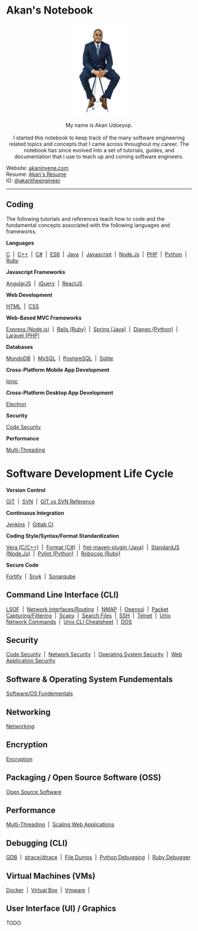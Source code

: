 
# Akan's Notebook

<p align="center">

  <img src="assets/akan.png" alt="drawing" height="250"/>

</p>

<p align="center">
  My name is Akan Udoeyop.
  <br/><br/>I started this notebook to keep track of the many software engineering related topics and concepts that I came across throughout my career. The notebook has since evolved into a set of tutorials, guides, and documentation that I use to teach up and coming software engineers.

</p>

Website: [akaninyene.com](http://akaninyene.com)<br/>
Resume: [Akan's Resume](https://akaninyene.com/#/resume)<br/>
IG: [@akantheengineer](https://www.instagram.com/akantheengineer)

-----

## Coding

The following tutorials and references teach how to code and the fundamental concepts associated with the following languages and frameworks.

**Languages**

[C](modules/coding/languages/c) &nbsp;|&nbsp;
[C++](modules/coding/languages/c++) &nbsp;|&nbsp;
[C#](modules/coding/languages/c#) &nbsp;|&nbsp;
[ES6](modules/coding/languages/es6) &nbsp;|&nbsp;
[Java](modules/coding/languages/java) &nbsp;|&nbsp;
[Javascript](modules/coding/languages/javascript) &nbsp;|&nbsp;
[Node.Js](modules/coding/languages/nodejs) &nbsp;|&nbsp;
[PHP](modules/coding/languages/php) &nbsp;|&nbsp;
[Python](modules/coding/languages/python) &nbsp;|&nbsp;
[Ruby](modules/coding/languages/ruby)


**Javascript Frameworks**

[AngularJS](modules/coding/languages/angularjs) &nbsp;|&nbsp;
[jQuery](modules/coding/languages/jquery) &nbsp;|&nbsp;
[ReactJS](modules/coding/languages/reactjs)

**Web Development**

[HTML](modules/coding/languages/html) &nbsp;|&nbsp;
[CSS](modules/coding/languages/css)

**Web-Based MVC Frameworks**

[Express (Node.js)](modules/coding/web-application/express) &nbsp;|&nbsp;
[Rails (Ruby)](modules/coding/web-application/rails) &nbsp;|&nbsp;
[Spring (Java)](modules/coding/web-application/spring) &nbsp;|&nbsp;
[Django (Python)](modules/coding/web-application/django) &nbsp;|&nbsp;
[Laravel (PHP)](modules/coding/web-application/laravel)

**Databases**

[MondoDB](modules/databases/mongodb.md) &nbsp;|&nbsp;
[MySQL](modules/databases/mysql.md) &nbsp;|&nbsp;
[PostgreSQL](modules/databases/postgres.md) &nbsp;|&nbsp;
[Sqlite](modules/databases/sqlite.md)

**Cross-Platform Mobile App Development**

[Ionic](modules/coding/languages/ionic)

**Cross-Platform Desktop App Development**

[Electron](modules/coding/languages/electron)

**Security**

[Code Security](modules/security/code)

**Performance**

[Multi-Threading](modules/performance)

# Software Development Life Cycle

**Version Control**

[GIT](modules/version-control/git.md) &nbsp;|&nbsp;
[SVN](modules/version-control/svn.md) &nbsp;|&nbsp;
[GIT vs SVN Reference](modules/version-control/svn.md)

**Continuous Integration**

[Jenkins](modules/continuous-integration/jenkins.md) &nbsp;|&nbsp;
[Gitlab CI](modules/continuous-integration/gitlab-ci.md)

**Coding Style/Syntax/Format Standardization**

[Vera (C/C++)](modules/coding/coding_standards/c-c++/vera.md) &nbsp;|&nbsp;
[Format (C#)](modules/coding/coding_standards/c#/format.md) &nbsp;|&nbsp;
[fmt-maven-plugin (Java)](modules/coding/coding_standards/java/fmt-maven-plugin.md) &nbsp;|&nbsp;
[StandardJS (Node.Js)](modules/coding/coding_standards/nodejs/standardjs.md) &nbsp;|&nbsp;
[Pylint (Python)](modules/coding/coding_standards/python/pylint.md) &nbsp;|&nbsp;
[Robocop (Ruby)](modules/coding/coding_standards/ruby/robocop.md)

**Secure Code**

[Fortify](modules/coding/coding_standards/security/fortify.md) &nbsp;|&nbsp;
[Snyk](modules/coding/coding_standards/security/snyk.md) &nbsp;|&nbsp;
[Sonarqube](modules/coding/coding_standards/security/sonarqube.md)

## Command Line Interface (CLI)

[LSOF](modules/cli/lsof.md) &nbsp;|&nbsp;
[Network Interfaces/Routing](modules/cli/nmap.md) &nbsp;|&nbsp;
[NMAP](modules/cli/nmap.md) &nbsp;|&nbsp;
[Openssl](modules/cli/openssl.md) &nbsp;|&nbsp;
[Packet Capturing/Filtering](modules/cli/packet_capture_filtering.md) &nbsp;|&nbsp;
[Scapy](modules/cli/scapy.md) &nbsp;|&nbsp;
[Search Files](modules/cli/search_files.md) &nbsp;|&nbsp;
[SSH](modules/cli/ssh.md) &nbsp;|&nbsp;
[Telnet](modules/cli/telnet.md) &nbsp;|&nbsp;
[Unix Network Commands](modules/cli/unix_network_commands.md) &nbsp;|&nbsp;
[Unix CLI Cheatsheet](modules/cli/unix_cli_cheatsheet.md) &nbsp;|&nbsp;
[DOS](modules/cli/dos_cheatcheet.md)

## Security

[Code Security](modules/security/code) &nbsp;|&nbsp;
[Network Security](modules/security/network) &nbsp;|&nbsp;
[Operating System Security](modules/security/operating-system) &nbsp;|&nbsp;
[Web Application Security](modules/security/code)

## Software & Operating System Fundementals

[Software/OS Fundementals](modules/fundementals)

## Networking

[Networking](modules/networking)

## Encryption

[Encryption](modules/encryption)


## Packaging / Open Source Software (OSS)

[Open Source Software](modules/open-source-software)

## Performance

[Multi-Threading](modules/performance) &nbsp;|&nbsp;
[Scaling Web Applications](modules/performance/scaling)

## Debugging (CLI)

[GDB](modules/debugging/gdb.md) &nbsp;|&nbsp;
[strace/dtrace](modules/debugging/debugging.md) &nbsp;|&nbsp;
[File Dumps](modules/debugging/file_dumps.md) &nbsp;|&nbsp;
[Python Debugging](modules/debugging/python_debugging_utilities.md) &nbsp;|&nbsp;
[Ruby Debugger](modules/debugging/ruby_debugger.md)


## Virtual Machines (VMs)

[Docker](modules/virtual-machines/docker) &nbsp;|&nbsp;
[Virtual Box](modules/virtual-machines/virtual-box.md) &nbsp;|&nbsp;
[Vmware](modules/virtual-machines/vmware.md) &nbsp;|&nbsp;

## User Interface (UI) / Graphics

TODO
